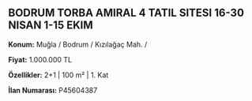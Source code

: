 ## BODRUM TORBA AMIRAL 4 TATIL SITESI 16-30 NISAN 1-15 EKIM

**Konum:** Muğla / Bodrum / Kızılağaç Mah. /

**Fiyat:** 1.000.000 TL

**Özellikler:** 2+1 | 100 m² | 1. Kat

**İlan Numarası:** P45604387
